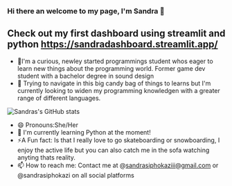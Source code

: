 ### Hi there an welcome to my page, I'm Sandra 👋
## Check out my first dashboard using streamlit and python https://sandradashboard.streamlit.app/
- 🌱I'm a curious, newley started programmings student whos eager to learn new things about the programming world. Former game dev student with a bachelor degree in sound design
- 🔭 Trying to navigate in this big candy bag of things to learns but I'm currently looking to widen my programming knowledgen with a greater range of different languages.

![Sandras's GitHub stats](https://github-readme-stats.vercel.app/api?username=Zandri2k&show_icons=true&theme=tokyonight)


- 😄 Pronouns:She/Her
- 💭 I'm currently learning Python at the moment! 
- ⚡A Fun fact: Is that I really love to go skateboarding or snowboarding, I enjoy the active life but you can also catch me in the sofa watching anyting thats reality.
- 📫 How to reach me: Contact me at @sandrasiphokaziii@gmail.com or @sandrasiphokazi on all social platforms

